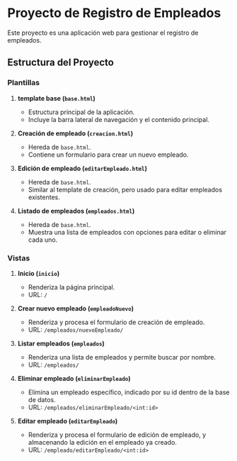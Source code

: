 # Proyecto de Registro de Empleados

Este proyecto es una aplicación web para gestionar el registro de empleados.

## Estructura del Proyecto

### Plantillas

1. **template base (`base.html`)**
   - Estructura principal de la aplicación.
   - Incluye la barra lateral de navegación y el contenido principal.

2. **Creación de empleado (`creacion.html`)**
   - Hereda de `base.html`.
   - Contiene un formulario para crear un nuevo empleado.

3. **Edición de empleado (`editarEmpleado.html`)**
   - Hereda de `base.html`.
   - Similar al template de creación, pero usado para editar empleados existentes.

4. **Listado de empleados (`empleados.html`)**
   - Hereda de `base.html`.
   - Muestra una lista de empleados con opciones para editar o eliminar cada uno.

### Vistas

1. **Inicio (`inicio`)**
   - Renderiza la página principal.
   - URL: `/`

2. **Crear nuevo empleado (`empleadoNuevo`)**
   - Renderiza y procesa el formulario de creación de empleado.
   - URL: `/empleados/nuevoEmpleado/`

3. **Listar empleados (`empleados`)**
   - Renderiza una lista de empleados y permite buscar por nombre.
   - URL: `/empleados/`

4. **Eliminar empleado (`eliminarEmpleado`)**
   - Elimina un empleado específico, indicado por su id dentro de la base de datos.
   - URL: `/empleados/eliminarEmpleado/<int:id>`

5. **Editar empleado (`editarEmpleado`)**
   - Renderiza y procesa el formulario de edición de empleado, y almacenando la edición en el empleado  ya creado.
   - URL: `/empleado/editarEmpleado/<int:id>`


